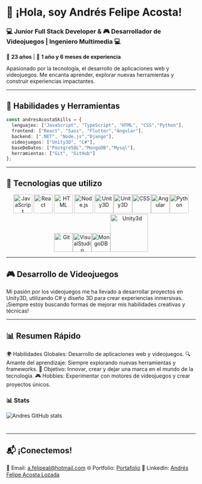 
# 👋 ¡Hola, soy Andrés Felipe Acosta!

### 💻 Junior Full Stack Developer & 🎮 Desarrollador de Videojuegos | Ingeniero Multimedia 💻 
🌱 **23 años** | 🚀 **1 año y 6 meses de experiencia**

Apasionado por la tecnología, el desarrollo de aplicaciones web y videojuegos. Me encanta aprender, explorar nuevas herramientas y construir experiencias impactantes.

---



## 🚀 **Habilidades y Herramientas**

```typescript
const andresAcostaSkills = {
  lenguajes: ["JavaScript", "TypeScript", "HTML", "CSS","Python"],
  frontend: ["React", "Sass", "Flutter","Angular"],
  backend: [".NET", "Node.js","Django"],
  videojuegos: ["Unity3D", "C#"],
  baseDeDatos: ["PostgreSQL","MongoDB","Mysql"],
  herramientas: ["Git", "GitHub"]
};
```
---

## 🌟 **Tecnologías que utilizo**
<div align="center"> <img src="https://media.giphy.com/media/ln7z2eWriiQAllfVcn/giphy.gif" width="50" alt="JavaScript"> <img src="https://media0.giphy.com/media/kdFc8fubgS31b8DsVu/giphy.gif" width="50" alt="React"> <img src="https://media.giphy.com/media/Sr8xDpMwVKOHUWDVRD/giphy.gif" width="50" alt="HTML"> <img src="https://media4.giphy.com/media/eNAsjO55tPbgaor7ma/giphy.gif" width="50" alt="Node.js"> <img src="https://media.giphy.com/media/KzJkzjggfGN5Py6nkT/giphy.gif" width="50" alt="Unity3D"><img src="https://media0.giphy.com/media/XAxylRMCdpbEWUAvr8/giphy.gif" width="50" alt="Unity3D"><img src="https://media1.giphy.com/media/fsEaZldNC8A1PJ3mwp/giphy.gif" width="50" alt="CSS"><img src="https://media2.giphy.com/media/XEDIHHp3i8bVoEdxd7/giphy.gif?cid=6c09b952crnekcysknt0bz2ouu4zmyy5vflnopi8r7wrpz4x&ep=v1_internal_gif_by_id&rid=giphy.gif&ct=s" width="50" alt="Angular"><img src="https://media1.giphy.com/media/LMt9638dO8dftAjtco/giphy.gif?cid=6c09b952n3njkixi8jg7cv10do2qmtqp3sb1mpfwwgyvfn8e&ep=v1_internal_gif_by_id&rid=giphy.gif&ct=s" width="50" alt="Python"><img src="https://media1.giphy.com/media/kH1DBkPNyZPOk0BxrM/giphy.gif?cid=6c09b952wbov6pn7bdydo8t4hk77oov5im83e9hskawxug6f&ep=v1_internal_gif_by_id&rid=giphy.gif&ct=s" width="50" alt="Git"><img src="https://media1.giphy.com/media/IdyAQJVN2kVPNUrojM/giphy.gif" width="50" alt="VisualStudio"><img src="https://media1.giphy.com/media/KGQCBekFKkvLjlcC2g/giphy.gif?cid=6c09b952dd63jk9yxsm5484ohwu4w9gmk8jc7sbpnig6efsz&ep=v1_internal_gif_by_id&rid=giphy.gif&ct=s" width="50" alt="MongoDB"><img src="https://media4.giphy.com/media/AtGNnASz6qgZcxjGnb/giphy.gif" width="100" alt="Unity3d"></div>

---

## 🎮 **Desarrollo de Videojuegos**

Mi pasión por los videojuegos me ha llevado a desarrollar proyectos en Unity3D, utilizando C# y diseño 3D para crear experiencias inmersivas. ¡Siempre estoy buscando formas de mejorar mis habilidades creativas y técnicas!

---
## 📊 **Resumen Rápido**

🌍 Habilidades Globales: Desarrollo de aplicaciones web y videojuegos.
🔍 Amante del aprendizaje: Siempre explorando nuevas herramientas y frameworks.
🎯 Objetivo: Innovar, crear y dejar una marca en el mundo de la tecnología.
🎮 Hobbies: Experimentar con motores de videojuegos y crear proyectos únicos.

### 📊 Stats

![Andres GitHub stats](https://github-readme-stats.vercel.app/api?username=AcostaF2001&show_icons=true&theme=github_dark)

#
---
## 📬  **¡Conectemos!**
📧 Email: a.felipeal@hotmail.com
🌐 Portfolio: [Portafolio](https://acostaf2001.github.io/Portafolio/)
💼 LinkedIn: [Andrés Felipe Acosta Lozada](https://www.linkedin.com/in/andres-felipe-acosta-lozada-38bb78238/)
